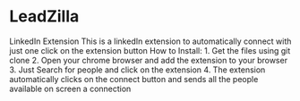 # LeadZilla
LinkedIn Extension
This is a linkedIn extension to automatically connect with just one click on the extension button
How to Install:
    1. Get the files using git clone
    2. Open your chrome browser and add the extension to your browser
    3. Just Search for people and click on the extension 
    4. The extension automatically clicks on the connect button and sends all the people available on screen  a connection
